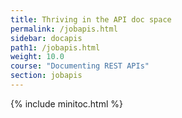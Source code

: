 ```yaml
---
title: Thriving in the API doc space
permalink: /jobapis.html
sidebar: docapis
path1: /jobapis.html
weight: 10.0
course: "Documenting REST APIs"
section: jobapis
---
```


{% include minitoc.html %}

